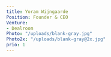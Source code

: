 ```yaml
---
title: Yoram Wijngaarde
Position: Founder & CEO
Venture:
- Dealroom
Photo: "/uploads/blank-gray.jpg"
Photo2x: "/uploads/blank-gray@2x.jpg"
prio: 1
---
```



